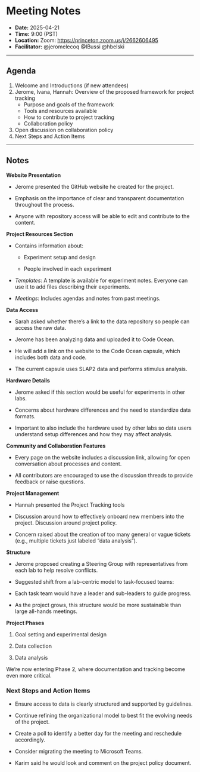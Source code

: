 # Meeting Notes
- **Date:** 2025-04-21
- **Time:** 9:00 (PST)
- **Location:** Zoom: https://princeton.zoom.us/j/2662606495
- **Facilitator:** @jeromelecoq @IBussi @hbelski
  
---

## Agenda

1. Welcome and Introductions (if new attendees)
2. Jerome, Ivana, Hannah: Overview of the proposed framework for project tracking
    - Purpose and goals of the framework
    - Tools and resources available
    - How to contribute to project tracking
    - Collaboration policy
3. Open discussion on collaboration policy
4. Next Steps and Action Items

---

## Notes

**Website Presentation**

  - Jerome presented the GitHub website he created for the project. 

  - Emphasis on the importance of clear and transparent documentation throughout the process. 

  - Anyone with repository access will be able to edit and contribute to the content. 

**Project Resources Section**

  - Contains information about: 

      - Experiment setup and design 

      - People involved in each experiment 

  - _Templates_: A template is available for experiment notes. Everyone can use it to add files describing their experiments. 

  - _Meetings_: Includes agendas and notes from past meetings. 

**Data Access**

  - Sarah asked whether there’s a link to the data repository so people can access the raw data. 

  - Jerome has been analyzing data and uploaded it to Code Ocean. 

  - He will add a link on the website to the Code Ocean capsule, which includes both data and code. 

  - The current capsule uses SLAP2 data and performs stimulus analysis. 

**Hardware Details**

  - Jerome asked if this section would be useful for experiments in other labs. 

  - Concerns about hardware differences and the need to standardize data formats. 

  - Important to also include the hardware used by other labs so data users understand setup differences and how they may affect analysis. 

**Community and Collaboration Features** 

  - Every page on the website includes a discussion link, allowing for open conversation about processes and content. 

  - All contributors are encouraged to use the discussion threads to provide feedback or raise questions. 

**Project Management**

  - Hannah presented the Project Tracking tools

  - Discussion around how to effectively onboard new members into the project. Discussion around project policy. 

  - Concern raised about the creation of too many general or vague tickets (e.g., multiple tickets just labeled “data analysis”). 

**Structure**

  - Jerome proposed creating a  Steering Group with representatives from each lab to help resolve conflicts. 

  - Suggested shift from a lab-centric model to task-focused teams: 

  - Each task team would have a leader and sub-leaders to guide progress. 

  - As the project grows, this structure would be more sustainable than large all-hands meetings. 

**Project Phases**

1. Goal setting and experimental design 

2. Data collection 

3. Data analysis 

We’re now entering Phase 2, where documentation and tracking become even more critical. 

 
### Next Steps and Action Items 

  - Ensure access to data is clearly structured and supported by guidelines. 

  - Continue refining the organizational model to best fit the evolving needs of the project.

  - Create a poll to identify a better day for the meeting and reschedule accordingly.
    
  - Consider migrating the meeting to Microsoft Teams.

  - Karim said he would look and comment on the project policy document. 
